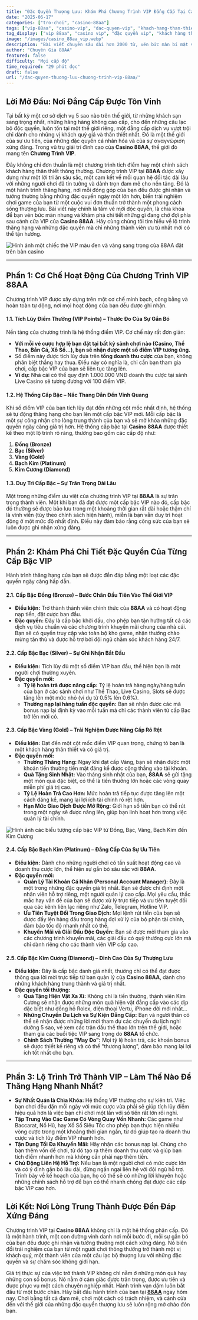 ```yaml
---
title: "Đặc Quyền Thượng Lưu: Khám Phá Chương Trình VIP Đẳng Cấp Tại Casino 88AA"
date: "2025-06-17"
categories: ["tro-choi", "casino-88aa"]
tags: ["vip-88aa", "casino-vip", "dac-quyen-vip", "khach-hang-than-thiet", "casino-luxury", "casino-uy-tin", "khuyen-mai-vip"]
tag_display: ["vip 88aa", "casino vip", "đặc quyền vip", "khách hàng thân thiết", "casino luxury", "casino uy tín", "khuyến mãi vip"]
image: "/images/casino_88aa_vip.webp"
description: "Bài viết chuyên sâu dài hơn 2000 từ, vén bức màn bí mật về chương trình VIP đẳng cấp tại Casino 88AA. Khám phá chi tiết các cấp bậc và những đặc quyền thượng lưu dành riêng cho thành viên trung thành."
author: "Chuyên Gia 88AA"
featured: false
difficulty: "Mọi cấp độ"
time_required: "29 phút đọc"
draft: false
url: "/dac-quyen-thuong-luu-chuong-trinh-vip-88aa/"
---
```


## Lời Mở Đầu: Nơi Đẳng Cấp Được Tôn Vinh

Tại bất kỳ một cơ sở dịch vụ 5 sao nào trên thế giới, từ những khách sạn sang trọng nhất, những hãng hàng không cao cấp, cho đến những câu lạc bộ độc quyền, luôn tồn tại một thế giới riêng, một đẳng cấp dịch vụ vượt trội chỉ dành cho những vị khách quý giá và thân thiết nhất. Đó là một thế giới của sự ưu tiên, của những đặc quyền cá nhân hóa và của sự αναγνώριση xứng đáng. Trong vũ trụ giải trí đỉnh cao của **Casino 88AA**, thế giới đó mang tên **Chương Trình VIP**.

Đây không chỉ đơn thuần là một chương trình tích điểm hay một chính sách khách hàng thân thiết thông thường. Chương trình VIP tại **88AA** được xây dựng như một lời tri ân sâu sắc, một cam kết về mối quan hệ đối tác dài lâu với những người chơi đã tin tưởng và dành trọn đam mê cho nền tảng. Đó là một hành trình thăng hạng, nơi mỗi đóng góp của bạn đều được ghi nhận và tưởng thưởng bằng những đặc quyền ngày một lớn hơn, biến trải nghiệm chơi game của bạn từ một cuộc vui đơn thuần trở thành một phong cách sống thượng lưu. Bài viết này chính là tấm vé mời độc quyền, là chìa khóa để bạn vén bức màn nhung và khám phá chi tiết những gì đang chờ đợi phía sau cánh cửa VIP của **Casino 88AA**. Hãy cùng chúng tôi tìm hiểu về lộ trình thăng hạng và những đặc quyền mà chỉ những thành viên ưu tú nhất mới có thể tận hưởng.

![Hình ảnh một chiếc thẻ VIP màu đen và vàng sang trọng của 88AA đặt trên bàn casino](/images/casino_88aa_vip.webp)

---

## Phần 1: Cơ Chế Hoạt Động Của Chương Trình VIP **88AA**

Chương trình VIP được xây dựng trên một cơ chế minh bạch, công bằng và hoàn toàn tự động, nơi mọi hoạt động của bạn đều được ghi nhận.

#### **1.1. Tích Lũy Điểm Thưởng (VIP Points) – Thước Đo Của Sự Gắn Bó**
Nền tảng của chương trình là hệ thống điểm VIP. Cơ chế này rất đơn giản:
* **Với mỗi vé cược hợp lệ bạn đặt tại bất kỳ sảnh chơi nào (Casino, Thể Thao, Bắn Cá, Xổ Số...), bạn sẽ nhận được một số điểm VIP tương ứng.**
* Số điểm này được tích lũy dựa trên **tổng doanh thu cược** của bạn, không phân biệt thắng hay thua. Điều này có nghĩa là, chỉ cần bạn tham gia chơi, cấp bậc VIP của bạn sẽ liên tục tăng lên.
* **Ví dụ:** Nhà cái có thể quy định 1.000.000 VNĐ doanh thu cược tại sảnh Live Casino sẽ tương đương với 100 điểm VIP.

#### **1.2. Hệ Thống Cấp Bậc – Nấc Thang Dẫn Đến Vinh Quang**
Khi số điểm VIP của bạn tích lũy đạt đến những cột mốc nhất định, hệ thống sẽ tự động thăng hạng cho bạn lên một cấp bậc VIP mới. Mỗi cấp bậc là một sự công nhận cho lòng trung thành của bạn và sẽ mở khóa những đặc quyền ngày càng giá trị hơn. Hệ thống cấp bậc tại **Casino 88AA** được thiết kế theo một lộ trình rõ ràng, thường bao gồm các cấp độ như:
1.  **Đồng (Bronze)**
2.  **Bạc (Silver)**
3.  **Vàng (Gold)**
4.  **Bạch Kim (Platinum)**
5.  **Kim Cương (Diamond)**

#### **1.3. Duy Trì Cấp Bậc – Sự Trân Trọng Dài Lâu**
Một trong những điểm ưu việt của chương trình VIP tại **88AA** là sự trân trọng thành viên. Một khi bạn đã đạt được một cấp bậc VIP nào đó, cấp bậc đó thường sẽ được bảo lưu trong một khoảng thời gian rất dài hoặc thậm chí là vĩnh viễn (tùy theo chính sách hiện hành), miễn là bạn vẫn duy trì hoạt động ở một mức độ nhất định. Điều này đảm bảo rằng công sức của bạn sẽ luôn được ghi nhận xứng đáng.

---

## Phần 2: Khám Phá Chi Tiết Đặc Quyền Của Từng Cấp Bậc VIP

Hành trình thăng hạng của bạn sẽ được đền đáp bằng một loạt các đặc quyền ngày càng hấp dẫn.

#### **2.1. Cấp Bậc Đồng (Bronze) – Bước Chân Đầu Tiên Vào Thế Giới VIP**
* **Điều kiện:** Trở thành thành viên chính thức của **88AA** và có hoạt động nạp tiền, đặt cược ban đầu.
* **Đặc quyền:** Đây là cấp bậc khởi đầu, cho phép bạn tận hưởng tất cả các dịch vụ tiêu chuẩn và các chương trình khuyến mãi chung của nhà cái. Bạn sẽ có quyền truy cập vào toàn bộ kho game, nhận thưởng chào mừng tân thủ và được hỗ trợ bởi đội ngũ chăm sóc khách hàng 24/7.

#### **2.2. Cấp Bậc Bạc (Silver) – Sự Ghi Nhận Bắt Đầu**
* **Điều kiện:** Tích lũy đủ một số điểm VIP ban đầu, thể hiện bạn là một người chơi thường xuyên.
* **Đặc quyền mới:**
    * **Tỷ lệ hoàn trả được nâng cấp:** Tỷ lệ hoàn trả hàng ngày/hàng tuần của bạn ở các sảnh chơi như Thể Thao, Live Casino, Slots sẽ được tăng lên một mức nhỏ (ví dụ từ 0.5% lên 0.6%).
    * **Thưởng nạp lại hàng tuần độc quyền:** Bạn sẽ nhận được các mã bonus nạp lại định kỳ vào mỗi tuần mà chỉ các thành viên từ cấp Bạc trở lên mới có.

#### **2.3. Cấp Bậc Vàng (Gold) – Trải Nghiệm Được Nâng Cấp Rõ Rệt**
* **Điều kiện:** Đạt đến một cột mốc điểm VIP quan trọng, chứng tỏ bạn là một khách hàng thân thiết và có giá trị.
* **Đặc quyền mới:**
    * **Thưởng Thăng Hạng:** Ngay khi đạt cấp Vàng, bạn sẽ nhận được một khoản tiền thưởng tiền mặt đáng kể được cộng thẳng vào tài khoản.
    * **Quà Tặng Sinh Nhật:** Vào tháng sinh nhật của bạn, **88AA** sẽ gửi tặng một món quà đặc biệt, có thể là tiền thưởng lớn hoặc các vòng quay miễn phí giá trị cao.
    * **Tỷ Lệ Hoàn Trả Cao Hơn:** Mức hoàn trả tiếp tục được tăng lên một cách đáng kể, mang lại lợi ích tài chính rõ rệt hơn.
    * **Hạn Mức Giao Dịch Được Mở Rộng:** Giới hạn số tiền bạn có thể rút trong một ngày sẽ được nâng lên, giúp bạn linh hoạt hơn trong việc quản lý tài chính.

![Hình ảnh các biểu tượng cấp bậc VIP từ Đồng, Bạc, Vàng, Bạch Kim đến Kim Cương](/images/casino_88aa_vip.webp)

#### **2.4. Cấp Bậc Bạch Kim (Platinum) – Đẳng Cấp Của Sự Ưu Tiên**
* **Điều kiện:** Dành cho những người chơi có tần suất hoạt động cao và doanh thu cược lớn, thể hiện sự gắn bó sâu sắc với **88AA**.
* **Đặc quyền mới:**
    * **Quản Lý Tài Khoản Cá Nhân (Personal Account Manager):** Đây là một trong những đặc quyền giá trị nhất. Bạn sẽ được chỉ định một nhân viên hỗ trợ riêng, một người quản lý cao cấp. Mọi yêu cầu, thắc mắc hay vấn đề của bạn sẽ được xử lý trực tiếp và ưu tiên tuyệt đối qua các kênh liên lạc riêng như Zalo, Telegram, Hotline VIP.
    * **Ưu Tiên Tuyệt Đối Trong Giao Dịch:** Mọi lệnh rút tiền của bạn sẽ được đẩy lên hàng đầu trong hàng đợi xử lý của bộ phận tài chính, đảm bảo tốc độ nhanh nhất có thể.
    * **Khuyến Mãi và Giải Đấu Độc Quyền:** Bạn sẽ được mời tham gia vào các chương trình khuyến mãi, các giải đấu có quỹ thưởng cực lớn mà chỉ dành riêng cho các thành viên VIP cấp cao.

#### **2.5. Cấp Bậc Kim Cương (Diamond) – Đỉnh Cao Của Sự Thượng Lưu**
* **Điều kiện:** Đây là cấp bậc danh giá nhất, thường chỉ có thể đạt được thông qua lời mời trực tiếp từ ban quản lý của **Casino 88AA**, dành cho những khách hàng trung thành và giá trị nhất.
* **Đặc quyền tối thượng:**
    * **Quà Tặng Hiện Vật Xa Xỉ:** Không chỉ là tiền thưởng, thành viên Kim Cương sẽ nhận được những món quà hiện vật đẳng cấp vào các dịp đặc biệt như đồng hồ Rolex, điện thoại Vertu, iPhone đời mới nhất...
    * **Những Chuyến Du Lịch và Sự Kiện Đẳng Cấp:** Bạn và người thân có thể sẽ nhận được những lời mời tham dự các chuyến du lịch nghỉ dưỡng 5 sao, vé xem các trận đấu thể thao lớn trên thế giới, hoặc tham gia các buổi tiệc VIP sang trọng do **88AA** tổ chức.
    * **Chính Sách Thưởng "May Đo":** Mọi tỷ lệ hoàn trả, các khoản bonus sẽ được thiết kế riêng và có thể "thương lượng", đảm bảo mang lại lợi ích tốt nhất cho bạn.

---

## Phần 3: Lộ Trình Trở Thành VIP – Làm Thế Nào Để Thăng Hạng Nhanh Nhất?

* **Sự Nhất Quán là Chìa Khóa:** Hệ thống VIP thưởng cho sự kiên trì. Việc bạn chơi đều đặn mỗi ngày với mức cược vừa phải sẽ giúp tích lũy điểm hiệu quả hơn là việc bạn chỉ chơi một lần với số tiền rất lớn rồi nghỉ.
* **Tập Trung Vào Các Game Có Vòng Quay Vốn Nhanh:** Các game như Baccarat, Nổ Hũ, hay Xổ Số Siêu Tốc cho phép bạn thực hiện nhiều vòng cược trong một khoảng thời gian ngắn, từ đó giúp tạo ra doanh thu cược và tích lũy điểm VIP nhanh hơn.
* **Tận Dụng Tối Đa Khuyến Mãi:** Hãy nhận các bonus nạp lại. Chúng cho bạn thêm vốn để chơi, từ đó tạo ra thêm doanh thu cược và giúp bạn tích điểm nhanh hơn mà không cần phải nạp thêm tiền.
* **Chủ Động Liên Hệ Hỗ Trợ:** Nếu bạn là một người chơi có mức cược lớn và có ý định gắn bó lâu dài, đừng ngần ngại liên hệ với đội ngũ hỗ trợ. Trình bày về kế hoạch của bạn, họ có thể sẽ có những lời khuyên hoặc những chính sách hỗ trợ để bạn có thể nhanh chóng đạt được các cấp bậc VIP cao hơn.

## Lời Kết: Nơi Lòng Trung Thành Được Đền Đáp Xứng Đáng

Chương trình VIP tại **Casino 88AA** không chỉ là một hệ thống phân cấp. Đó là một hành trình, một con đường vinh danh nơi mỗi bước đi, mỗi sự gắn bó của bạn đều được ghi nhận và tưởng thưởng một cách xứng đáng. Nó biến đổi trải nghiệm của bạn từ một người chơi thông thường trở thành một vị khách quý, một thành viên của một câu lạc bộ thượng lưu với những đặc quyền và sự chăm sóc không giới hạn.

Giá trị thực sự của việc trở thành VIP không chỉ nằm ở những món quà hay những con số bonus. Nó nằm ở cảm giác được trân trọng, được ưu tiên và được phục vụ một cách chuyên nghiệp nhất. Hành trình vạn dặm luôn bắt đầu từ một bước chân. Hãy bắt đầu hành trình của bạn tại [**88AA**](https://88aa.com.co "88AA") ngay hôm nay. Chơi bằng tất cả đam mê, chơi một cách có trách nhiệm, và cánh cửa đến với thế giới của những đặc quyền thượng lưu sẽ luôn rộng mở chào đón bạn.
